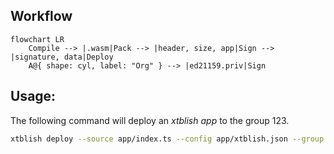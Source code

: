 ## Workflow

```mermaid
flowchart LR
    Compile --> |.wasm|Pack --> |header, size, app|Sign --> |signature, data|Deploy
    A@{ shape: cyl, label: "Org" } --> |ed21159.priv|Sign
```

## Usage:

The following command will deploy an _xtblish app_ to the group 123.

```bash
xtblish deploy --source app/index.ts --config app/xtblish.json --group 123
```
